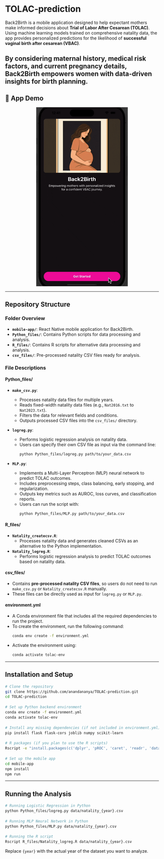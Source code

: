 # TOLAC-prediction

Back2Birth is a mobile application designed to help expectant mothers make informed decisions about **Trial of Labor After Cesarean (TOLAC)**. Using machine learning models trained on comprehensive natality data, the app provides personalized predictions for the likelihood of **successful vaginal birth after cesarean (VBAC)**.

By considering maternal history, medical risk factors, and current pregnancy details, Back2Birth empowers women with data-driven insights for birth planning.
---

## 📱 App Demo

<div align="center">
  <img src="mobile-app/app_demo.gif" alt="App Demo" width="300"/>
</div>


---
## Repository Structure

### Folder Overview
- **`mobile-app/`**: React Native mobile application for Back2Birth.
- **`Python_files/`**: Contains Python scripts for data processing and analysis.
- **`R_files/`**: Contains R scripts for alternative data processing and analysis.
- **`csv_files/`**: Pre-processed natality CSV files ready for analysis.

### File Descriptions

#### **Python_files/**
- **`make_csv.py`**: 
  - Processes natality data files for multiple years.
  - Reads fixed-width natality data files (e.g., `Nat2016.txt` to `Nat2023.txt`).
  - Filters the data for relevant fields and conditions.
  - Outputs processed CSV files into the `csv_files/` directory.

- **`logreg.py`**:
  - Performs logistic regression analysis on natality data.
  - Users can specify their own CSV file as input via the command line:
    ```bash
    python Python_files/logreg.py path/to/your_data.csv
    ```

- **`MLP.py`**:
  - Implements a Multi-Layer Perceptron (MLP) neural network to predict TOLAC outcomes.
  - Includes preprocessing steps, class balancing, early stopping, and regularization.
  - Outputs key metrics such as AUROC, loss curves, and classification reports.
  - Users can run the script with:
    ```bash
    python Python_files/MLP.py path/to/your_data.csv
    ```

#### **R_files/**
- **`Natality_createcsv.R`**:
  - Processes natality data and generates cleaned CSVs as an alternative to the Python implementation.
- **`Natality_logreg.R`**:
  - Performs logistic regression analysis to predict TOLAC outcomes based on natality data.

#### **csv_files/**
- Contains **pre-processed natality CSV files**, so users do not need to run `make_csv.py` or `Natality_createcsv.R` manually.
- These files can be directly used as input for `logreg.py` or `MLP.py`.

#### **environment.yml**
- A Conda environment file that includes all the required dependencies to run the project.
- To create the environment, run the following command:
    ```bash
    conda env create -f environment.yml
    ```
- Activate the environment using:
    ```bash
    conda activate tolac-env
    ```

---

## Installation and Setup

```bash
# Clone the repository
git clone https://github.com/anandananya/TOLAC-prediction.git
cd TOLAC-prediction

# Set up Python backend environment
conda env create -f environment.yml
conda activate tolac-env

# Install any missing dependencies (if not included in environment.yml)
pip install flask flask-cors joblib numpy scikit-learn

# R packages (if you plan to use the R scripts)
Rscript -e "install.packages(c('dplyr', 'pROC', 'caret', 'readr', 'data.table'))"

# Set up the mobile app
cd mobile-app
npm install
npm run
```


---

## Running the Analysis  

```bash
# Running Logistic Regression in Python
python Python_files/logreg.py data/natality_{year}.csv

# Running MLP Neural Network in Python
python Python_files/MLP.py data/natality_{year}.csv

# Running the R script
Rscript R_files/Natality_logreg.R data/natality_{year}.csv
```

Replace `{year}` with the actual year of the dataset you want to analyze.
